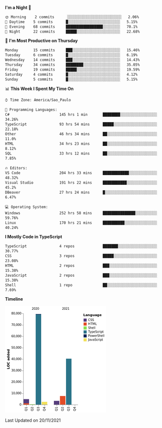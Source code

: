 <!--START_SECTION:waka-->
**I'm a Night 🦉** 

```text
🌞 Morning    2 commits      ░░░░░░░░░░░░░░░░░░░░░░░░░   2.06% 
🌆 Daytime    5 commits      █░░░░░░░░░░░░░░░░░░░░░░░░   5.15% 
🌃 Evening    68 commits     █████████████████░░░░░░░░   70.1% 
🌙 Night      22 commits     █████░░░░░░░░░░░░░░░░░░░░   22.68%

```
📅 **I'm Most Productive on Thursday** 

```text
Monday       15 commits     ███░░░░░░░░░░░░░░░░░░░░░░   15.46% 
Tuesday      6 commits      █░░░░░░░░░░░░░░░░░░░░░░░░   6.19% 
Wednesday    14 commits     ███░░░░░░░░░░░░░░░░░░░░░░   14.43% 
Thursday     34 commits     ████████░░░░░░░░░░░░░░░░░   35.05% 
Friday       19 commits     █████░░░░░░░░░░░░░░░░░░░░   19.59% 
Saturday     4 commits      █░░░░░░░░░░░░░░░░░░░░░░░░   4.12% 
Sunday       5 commits      █░░░░░░░░░░░░░░░░░░░░░░░░   5.15%

```


📊 **This Week I Spent My Time On** 

```text
⌚︎ Time Zone: America/Sao_Paulo

💬 Programming Languages: 
C#                       145 hrs 1 min       ████████░░░░░░░░░░░░░░░░░   34.26% 
TypeScript               93 hrs 54 mins      █████░░░░░░░░░░░░░░░░░░░░   22.18% 
Other                    46 hrs 34 mins      ██░░░░░░░░░░░░░░░░░░░░░░░   11.0% 
HTML                     34 hrs 23 mins      ██░░░░░░░░░░░░░░░░░░░░░░░   8.12% 
SQL                      33 hrs 12 mins      ██░░░░░░░░░░░░░░░░░░░░░░░   7.85%

🔥 Editors: 
VS Code                  204 hrs 33 mins     ████████████░░░░░░░░░░░░░   48.32% 
Visual Studio            191 hrs 22 mins     ███████████░░░░░░░░░░░░░░   45.2% 
DBeaver                  27 hrs 24 mins      █░░░░░░░░░░░░░░░░░░░░░░░░   6.47%

💻 Operating System: 
Windows                  252 hrs 58 mins     ███████████████░░░░░░░░░░   59.76% 
Linux                    170 hrs 21 mins     ██████████░░░░░░░░░░░░░░░   40.24%

```

**I Mostly Code in TypeScript** 

```text
TypeScript               4 repos             ███████░░░░░░░░░░░░░░░░░░   30.77% 
CSS                      3 repos             █████░░░░░░░░░░░░░░░░░░░░   23.08% 
HTML                     2 repos             ███░░░░░░░░░░░░░░░░░░░░░░   15.38% 
JavaScript               2 repos             ███░░░░░░░░░░░░░░░░░░░░░░   15.38% 
Shell                    1 repo              ██░░░░░░░░░░░░░░░░░░░░░░░   7.69%

```


**Timeline**

![Chart not found](https://raw.githubusercontent.com/jonhoffmam/jonhoffmam/master/charts/bar_graph.png) 


 Last Updated on 20/11/2021
<!--END_SECTION:waka-->
